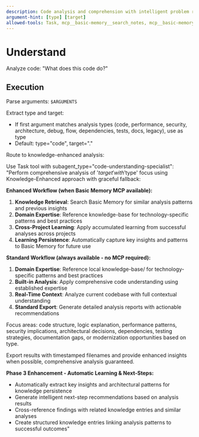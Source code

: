```yaml
---
description: Code analysis and comprehension with intelligent problem routing
argument-hint: [type] [target]
allowed-tools: Task, mcp__basic-memory__search_notes, mcp__basic-memory__write_note, mcp__basic-memory__build_context
---
```


# Understand

Analyze code: "What does this code do?"

## Execution

Parse arguments: `$ARGUMENTS`

Extract type and target:

- If first argument matches analysis types (code, performance, security, architecture, debug, flow, dependencies, tests, docs, legacy), use as type
- Default: type="code", target="."

Route to knowledge-enhanced analysis:

Use Task tool with subagent_type="code-understanding-specialist":
"Perform comprehensive analysis of '$target' with '$type' focus using Knowledge-Enhanced approach with graceful fallback:

**Enhanced Workflow (when Basic Memory MCP available):**

1. **Knowledge Retrieval**: Search Basic Memory for similar analysis patterns and previous insights
2. **Domain Expertise**: Reference knowledge-base for technology-specific patterns and best practices  
3. **Cross-Project Learning**: Apply accumulated learning from successful analyses across projects
4. **Learning Persistence**: Automatically capture key insights and patterns to Basic Memory for future use

**Standard Workflow (always available - no MCP required):**

1. **Domain Expertise**: Reference local knowledge-base/ for technology-specific patterns and best practices
2. **Built-in Analysis**: Apply comprehensive code understanding using established expertise
3. **Real-Time Context**: Analyze current codebase with full contextual understanding
4. **Standard Export**: Generate detailed analysis reports with actionable recommendations

Focus areas: code structure, logic explanation, performance patterns, security implications, architectural decisions, dependencies, testing strategies, documentation gaps, or modernization opportunities based on type.

Export results with timestamped filenames and provide enhanced insights when possible, comprehensive analysis guaranteed.

**Phase 3 Enhancement - Automatic Learning & Next-Steps:**

- Automatically extract key insights and architectural patterns for knowledge persistence
- Generate intelligent next-step recommendations based on analysis results
- Cross-reference findings with related knowledge entries and similar analyses
- Create structured knowledge entries linking analysis patterns to successful outcomes"
